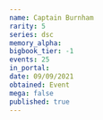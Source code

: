 ```yaml
---
name: Captain Burnham
rarity: 5
series: dsc
memory_alpha:
bigbook_tier: -1
events: 25
in_portal:
date: 09/09/2021
obtained: Event
mega: false
published: true
---
```



